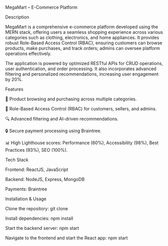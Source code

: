 MegaMart – E-Commerce Platform

Description

MegaMart is a comprehensive e-commerce platform developed using the MERN stack, offering users a seamless shopping experience across various categories such as clothing, electronics, and home appliances. 
It provides robust Role-Based Access Control (RBAC), ensuring customers can browse products, make purchases, and track orders;  admins can oversee platform operations effectively.

The application is powered by optimized RESTful APIs for CRUD operations, user authentication, and order processing.
It also incorporates advanced filtering and personalized recommendations, increasing user engagement by 20%.

Features

🛒 Product browsing and purchasing across multiple categories.

🔑 Role-Based Access Control (RBAC) for customers, sellers, and admins.

🔍 Advanced filtering and AI-driven recommendations.

🔒 Secure payment processing using Braintree.

📊 High Lighthouse scores: Performance (60%), Accessibility (98%), Best Practices (93%), SEO (100%).

Tech Stack

Frontend: ReactJS, JavaScript

Backend: NodeJS, Express, MongoDB

Payments: Braintree

Installation & Usage

Clone the repository: git clone <repo-url>

Install dependencies: npm install

Start the backend server: npm start

Navigate to the frontend and start the React app: npm start
